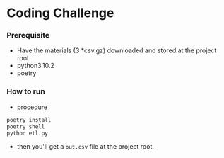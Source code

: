 # Coding Challenge

### Prerequisite
* Have the materials (3 *csv.gz) downloaded and stored at the project root.
* python3.10.2
* poetry

### How to run
* procedure
```sh
poetry install 
poetry shell
python etl.py
```
* then you'll get a `out.csv` file at the project root.